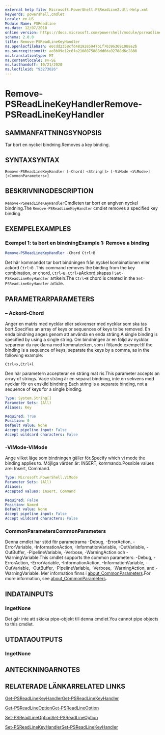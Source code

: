 ```yaml
---
external help file: Microsoft.PowerShell.PSReadLine2.dll-Help.xml
keywords: powershell,cmdlet
Locale: en-US
Module Name: PSReadline
ms.date: 12/07/2018
online version: https://docs.microsoft.com/powershell/module/psreadline/remove-psreadlinekeyhandler?view=powershell-5.1&WT.mc_id=ps-gethelp
schema: 2.0.0
title: Remove-PSReadLineKeyHandler
ms.openlocfilehash: e0cdd2358cfd4819285947b1f703963691088e2b
ms.sourcegitcommit: ae8b89e12c6fa2108075888dd6da92788d6c2888
ms.translationtype: MT
ms.contentlocale: sv-SE
ms.lasthandoff: 10/21/2020
ms.locfileid: "93273026"
---
```

# <span data-ttu-id="5b7bc-103">Remove-PSReadLineKeyHandler</span><span class="sxs-lookup"><span data-stu-id="5b7bc-103">Remove-PSReadLineKeyHandler</span></span>

## <span data-ttu-id="5b7bc-104">SAMMANFATTNING</span><span class="sxs-lookup"><span data-stu-id="5b7bc-104">SYNOPSIS</span></span>
<span data-ttu-id="5b7bc-105">Tar bort en nyckel bindning.</span><span class="sxs-lookup"><span data-stu-id="5b7bc-105">Removes a key binding.</span></span>

## <span data-ttu-id="5b7bc-106">SYNTAX</span><span class="sxs-lookup"><span data-stu-id="5b7bc-106">SYNTAX</span></span>

```
Remove-PSReadLineKeyHandler [-Chord] <String[]> [-ViMode <ViMode>] [<CommonParameters>]
```

## <span data-ttu-id="5b7bc-107">BESKRIVNING</span><span class="sxs-lookup"><span data-stu-id="5b7bc-107">DESCRIPTION</span></span>

<span data-ttu-id="5b7bc-108">`Remove-PSReadLineKeyHandler`Cmdleten tar bort en angiven nyckel bindning.</span><span class="sxs-lookup"><span data-stu-id="5b7bc-108">The `Remove-PSReadLineKeyHandler` cmdlet removes a specified key binding.</span></span>

## <span data-ttu-id="5b7bc-109">EXEMPEL</span><span class="sxs-lookup"><span data-stu-id="5b7bc-109">EXAMPLES</span></span>

### <span data-ttu-id="5b7bc-110">Exempel 1: ta bort en bindning</span><span class="sxs-lookup"><span data-stu-id="5b7bc-110">Example 1: Remove a binding</span></span>

```powershell
Remove-PSReadLineKeyHandler -Chord Ctrl+B
```

<span data-ttu-id="5b7bc-111">Det här kommandot tar bort bindningen från nyckel kombinationen eller ackord `Ctrl+B` .</span><span class="sxs-lookup"><span data-stu-id="5b7bc-111">This command removes the binding from the key combination, or chord, `Ctrl+B`.</span></span> <span data-ttu-id="5b7bc-112">`Ctrl+B`Ackord skapas i `Set-PSReadLineKeyHandler` artikeln.</span><span class="sxs-lookup"><span data-stu-id="5b7bc-112">The `Ctrl+B` chord is created in the `Set-PSReadLineKeyHandler` article.</span></span>

## <span data-ttu-id="5b7bc-113">PARAMETRAR</span><span class="sxs-lookup"><span data-stu-id="5b7bc-113">PARAMETERS</span></span>

### <span data-ttu-id="5b7bc-114">– Ackord</span><span class="sxs-lookup"><span data-stu-id="5b7bc-114">-Chord</span></span>

<span data-ttu-id="5b7bc-115">Anger en matris med nycklar eller sekvenser med nycklar som ska tas bort.</span><span class="sxs-lookup"><span data-stu-id="5b7bc-115">Specifies an array of keys or sequences of keys to be removed.</span></span> <span data-ttu-id="5b7bc-116">En enda bindning anges genom att använda en enda sträng.</span><span class="sxs-lookup"><span data-stu-id="5b7bc-116">A single binding is specified by using a single string.</span></span> <span data-ttu-id="5b7bc-117">Om bindningen är en följd av nycklar separerar du nycklarna med kommatecken, som i följande exempel:</span><span class="sxs-lookup"><span data-stu-id="5b7bc-117">If the binding is a sequence of keys, separate the keys by a comma, as in the following example:</span></span>

`Ctrl+x,Ctrl+l`

<span data-ttu-id="5b7bc-118">Den här parametern accepterar en sträng mat ris.</span><span class="sxs-lookup"><span data-stu-id="5b7bc-118">This parameter accepts an array of strings.</span></span> <span data-ttu-id="5b7bc-119">Varje sträng är en separat bindning, inte en sekvens med nycklar för en enskild bindning.</span><span class="sxs-lookup"><span data-stu-id="5b7bc-119">Each string is a separate binding, not a sequence of keys for a single binding.</span></span>

```yaml
Type: System.String[]
Parameter Sets: (All)
Aliases: Key

Required: True
Position: 0
Default value: None
Accept pipeline input: False
Accept wildcard characters: False
```

### <span data-ttu-id="5b7bc-120">-ViMode</span><span class="sxs-lookup"><span data-stu-id="5b7bc-120">-ViMode</span></span>

<span data-ttu-id="5b7bc-121">Ange vilket läge som bindningen gäller för.</span><span class="sxs-lookup"><span data-stu-id="5b7bc-121">Specify which vi mode the binding applies to.</span></span> <span data-ttu-id="5b7bc-122">Möjliga värden är: INSERT, kommando.</span><span class="sxs-lookup"><span data-stu-id="5b7bc-122">Possible values are: Insert, Command.</span></span>

```yaml
Type: Microsoft.PowerShell.ViMode
Parameter Sets: (All)
Aliases:
Accepted values: Insert, Command

Required: False
Position: Named
Default value: None
Accept pipeline input: False
Accept wildcard characters: False
```

### <span data-ttu-id="5b7bc-123">CommonParameters</span><span class="sxs-lookup"><span data-stu-id="5b7bc-123">CommonParameters</span></span>

<span data-ttu-id="5b7bc-124">Denna cmdlet har stöd för parametrarna -Debug, -ErrorAction, -ErrorVariable, -InformationAction, -InformationVariable, -OutVariable, -OutBuffer, -PipelineVariable, -Verbose, -WarningAction och -WarningVariable.</span><span class="sxs-lookup"><span data-stu-id="5b7bc-124">This cmdlet supports the common parameters: -Debug, -ErrorAction, -ErrorVariable, -InformationAction, -InformationVariable, -OutVariable, -OutBuffer, -PipelineVariable, -Verbose, -WarningAction, and -WarningVariable.</span></span> <span data-ttu-id="5b7bc-125">Mer information finns i [about_CommonParameters](http://go.microsoft.com/fwlink/?LinkID=113216).</span><span class="sxs-lookup"><span data-stu-id="5b7bc-125">For more information, see [about_CommonParameters](http://go.microsoft.com/fwlink/?LinkID=113216).</span></span>

## <span data-ttu-id="5b7bc-126">INDATA</span><span class="sxs-lookup"><span data-stu-id="5b7bc-126">INPUTS</span></span>

### <span data-ttu-id="5b7bc-127">Inget</span><span class="sxs-lookup"><span data-stu-id="5b7bc-127">None</span></span>

<span data-ttu-id="5b7bc-128">Det går inte att skicka pipe-objekt till denna cmdlet.</span><span class="sxs-lookup"><span data-stu-id="5b7bc-128">You cannot pipe objects to this cmdlet.</span></span>

## <span data-ttu-id="5b7bc-129">UTDATA</span><span class="sxs-lookup"><span data-stu-id="5b7bc-129">OUTPUTS</span></span>

### <span data-ttu-id="5b7bc-130">Inget</span><span class="sxs-lookup"><span data-stu-id="5b7bc-130">None</span></span>

## <span data-ttu-id="5b7bc-131">ANTECKNINGAR</span><span class="sxs-lookup"><span data-stu-id="5b7bc-131">NOTES</span></span>

## <span data-ttu-id="5b7bc-132">RELATERADE LÄNKAR</span><span class="sxs-lookup"><span data-stu-id="5b7bc-132">RELATED LINKS</span></span>

[<span data-ttu-id="5b7bc-133">Get-PSReadLineKeyHandler</span><span class="sxs-lookup"><span data-stu-id="5b7bc-133">Get-PSReadLineKeyHandler</span></span>](Get-PSReadLineKeyHandler.md)

[<span data-ttu-id="5b7bc-134">Get-PSReadLineOption</span><span class="sxs-lookup"><span data-stu-id="5b7bc-134">Get-PSReadLineOption</span></span>](Get-PSReadLineOption.md)

[<span data-ttu-id="5b7bc-135">Set-PSReadLineOption</span><span class="sxs-lookup"><span data-stu-id="5b7bc-135">Set-PSReadLineOption</span></span>](Set-PSReadLineOption.md)

[<span data-ttu-id="5b7bc-136">Set-PSReadLineKeyHandler</span><span class="sxs-lookup"><span data-stu-id="5b7bc-136">Set-PSReadLineKeyHandler</span></span>](Set-PSReadLineKeyHandler.md)

